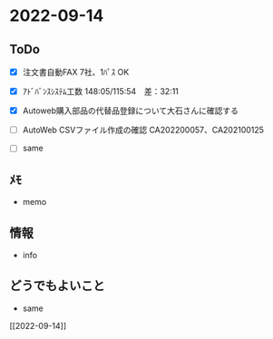 # 2022-09-14

## ToDo
- [x] 注文書自動FAX 7社、1ﾊﾟｽ OK
- [x] ｱﾄﾞﾊﾞﾝｽｼｽﾃﾑ工数 148:05/115:54　差：32:11
- [x] Autoweb購入部品の代替品登録について大石さんに確認する
- [ ] AutoWeb CSVファイル作成の確認 CA202200057、CA202100125
- [ ] same


## ﾒﾓ
- memo


## 情報
- info


## どうでもよいこと
- same


[[2022-09-14]]

